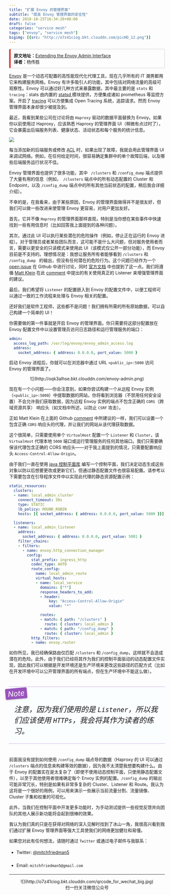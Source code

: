 ```yaml
---
title: "扩展 Envoy 的管理界面"
subtitle: "提高 Envoy 管理界面的安全性"
date: 2018-10-25T16:34:20+08:00
draft: false
categories: "service mesh"
tags: ["envoy", "service mesh"]
bigimg: [{src: "http://o7z41ciog.bkt.clouddn.com/picHD_12.png"}]
---
```


<!--more-->

<p id="div-border-left-red">
<strong>原文地址：</strong><a href="https://medium.com/@mitchfriedman5/extending-the-envoy-admin-interface-6ce2ad220842" target="_blank">Extending the Envoy Admin Interface</a>
<br />
<strong>译者：</strong>杨传胜
</p>

[Envoy](https://www.envoyproxy.io/) 是一个动态可配置的高性能现代化代理工具，现在几乎所有的 IT 潮男都用它来构建服务网格。Envoy 有许多吸引人的功能，其中包括对网络流量的高级可观察性。Envoy 可以通过好几种方式来暴露数据，其中最主要的是 `stats` 和 `tracing`：stats 由内置的 [statsd ](https://www.envoyproxy.io/docs/envoy/latest/api-v2/config/metrics/v2/stats.proto#config-metrics-v2-statsdsink) 模块提供，方便集成诸如 prometheus 等监控方案。开启了 [tracing](https://www.envoyproxy.io/docs/envoy/latest/intro/arch_overview/tracing) 可以方便集成 Open Tracing 系统，追踪请求。然而 Envoy 管理界面本身却很少被提及到。

最近，我看到某些公司在讨论将由 `Haproxy` 驱动的数据平面替换为 Envoy。如果你以前使用过 Haproxy，应该熟悉 Haproxy 的管理界面 UI（稍微有点过时了），它会暴露出后端服务列表、健康状态、活动状态和每个服务的统计信息。

![](http://oqk3alhse.bkt.clouddn.com/haproxy-admin.png)

每当添加新的后端服务或修改 [ACL](https://www.haproxy.com/documentation/aloha/10-0/traffic-management/lb-layer7/acls/) 时，如果出现了故障，我就会用此管理界面 UI 来调试网络。例如，在任何给定时间，很容易确定集群中的单个故障后端，以及哪些后端服务运行状况不佳。

Envoy 管理界面也提供了很多功能，其中 ` /clusters` 和 `/config_dump` 端点提供了大量有用的信息（例如，` /clusters` 端点中的所有动态配置的 Cluster 和 Endpoint，以及 `/config_dump` 端点中的所有其他当前状态的配置，稍后我会详细介绍）。

不幸的是，在我看来，由于某些原因，Envoy 的管理界面做得并不是很友好，但我们可以做一些改进来使管理 Envoy 更容易，对用户更加友好。

首先，它并不像 `Haproxy` 的管理界面那样直观，特别是当你想在某些事件中快速找到一些有用信息时（比如回答我上面提到的各种问题）。

其次，通过此 UI 可以执行某些潜在的危险操作（例如，停止正在运行的 Envoy 进程）。对于管理员或者某些团队而言，这可能不是什么大问题，但对服务使用者而言，需要以更安全的只读模式来使用此 UI（该模式仅公开一部分功能），而 Envoy 目前是不支持的。理想情况是：我想让服务所有者能够看到 `/clusters` 和 `/config_dump ` 的输出，但没有任何潜在的危险行为。这个问题已经作为一个 [open issue](https://github.com/envoyproxy/envoy/issues/2763) 在 Github 中进行讨论，同时 [官方文档](https://www.envoyproxy.io/docs/envoy/latest/operations/admin) 中也提到了这一点。我们将遵循 [Matt Klein](https://twitter.com/mattklein123) 在此 [comment](https://github.com/envoyproxy/data-plane-api/pull/523#issuecomment-371550679) 中提出的有关使用真正的 Listener 来增强管理界面的建议。

最后，我们希望将 `Listener` 的配置嵌入到 Envoy 的配置文件中，以便工程师可以通过一致的工作流程来处理与 Envoy 相关的配置。

还好我们是软件工程师，这些都不是问题！我们拥有所需的所有原始数据，可以自己构建一个简单的 UI！

你需要做的第一件事就是开启 Envoy 的管理界面。你只需要将这部分配置放在 Envoy 配置文件中以设置管理员访问日志路径和运行管理服务的端口：

```yaml
admin:
  access_log_path: /var/log/envoy/envoy_admin_access.log
  address:
    socket_address: { address: 0.0.0.0, port_value: 5000 }
```

启动 Envoy 进程后，你就可以在浏览器中通过 URL `<public_ip>:5000` 访问 Envoy 的管理界面了。

<center>![](http://oqk3alhse.bkt.clouddn.com/envoy-admin.png)</center>

现在有一个小问题——你会注意到，如果你尝试构建一个从远程 Envoy 实例（`<public_ip>:5000`）中提取数据的网站，你将看到浏览器（不禁用任何安全设置）不会允许我们获取数据，因为远程 Envoy 实例的端点不包含正确的 `CORS`（跨域资源共享） 响应头（如文档中所述，以防止 `CSRF` 攻击）。

正如 Matt Klein 在上面的 Github [comment](https://github.com/envoyproxy/data-plane-api/pull/523#issuecomment-371550679) 中所建议的一样，我们可以设置一个包含正确 `CORS` 响应头的代理，并让我们的网站从该代理获取数据。

这个很简单，只需要使用单个 `VirtualHost` 配置一个 `Listener` 和 `Cluster`，该 `VirtualHost` 代理本地 `5000` 端口或运行管理服务的任何其他端口。我们只需要确保该代理包含正确的 CORS 响应头——对于我上面提到的情况，只需要配置响应头 `Access-Control-Allow-Origin`。

由于我们一直在使用 [java 控制平面库](https://github.com/envoyproxy/java-control-plane) 编写一个控制平面，我们决定动态生成这些对象以防以后想要更改或更新它们，但通过静态配置文件也很容易配置。请参考以下需要包含在引导程序文件中以实现此代理的静态资源配置示例：

```yaml
static_resources:
  clusters:
  - name: local_admin_cluster
    connect_timeout: 30s
    type: STATIC
    lb_policy: ROUND_ROBIN
    hosts: [{ socket_address: { address: 0.0.0.0, port_value: 5000 }}]

  listeners:
  - name: local_admin_listener
    address:
      socket_address: { address: 0.0.0.0, port_value: 5001 }
    filter_chains:
    - filters:
      - name: envoy.http_connection_manager
        config:
          stat_prefix: ingress_http
          codec_type: AUTO
          route_config:
            name: local_admin_route
            virtual_hosts:
            - name: local_service
              domains: ["*"]
              response_headers_to_add:
              - header:
                  key: "Access-Control-Allow-Origin"
                  value: "*"

              routes:
              - match: { path: "/clusters" }
                route: { cluster: local_admin }
              - match: { path: "/config_dump" }
                route: { cluster: local_admin }
          http_filters:
          - name: envoy.router
```

如你所见，我已经确保路由仅匹配 `/clusters` 和 `/config_dump`，这样就不会造成潜在的危险。此外，由于我们已经将其作为我们的控制平面驱动的动态配置文件实现，因此我们可以根据是开发环境还是生产环境来更改这些路径的匹配方式（比如在开发环境中可以公开管理界面的所有端点，但在生产环境中不能这么做）。

<div id="note">
<p id="note-title">Note</p>
<br />
<p>
注意，因为我们使用的是 <code>Listener</code>，所以我们应该使用 <code>HTTPs</code>，我会将其作为读者的练习。
</p>
</div>

前面我没有提到如何使用 `/config_dump` 端点导的数据（Haproxy 的 UI 可以通过 `/clusters` 端点的信息来构建等效的数据），因为我不太清楚我想要构建什么。由于 Envoy 的配置实在是太复杂了（即使不使用动态控制平面，只使用静态配置文件），以至于其他使用者很难确定每个 Envoy 实例的配置。`/config_dump` 的输出可能非常冗长，特别是如果有非常多复杂的 Cluster、Listener 和 Route。我认为这将是一个很好的用例，可以用来演示一些展示当前流量分割、流量镜像、Cluster 子集和权重的可视化。

此外，当我们在控制平面中开发更多功能时，为手动测试提供一些视觉反馈并向团队的其他人展示新功能将会起到很棒的效果。

我认为我们真的只是在获得对网络的深入见解时找到了冰山一角，我很高兴看到我们通过扩展 Envoy 管理界面等强大工具使我们的网络更加健壮和易懂。

如果您对此有任何想法，请随时通过 `Twitter` 或通过电子邮件与我联系：

+ Twitter: [@mitchfriedman5](https://twitter.com/mitchfriedman5)

+ Email: `mitchfriedman5@gmail.com`

----

<center>![](http://o7z41ciog.bkt.clouddn.com/qrcode_for_wechat_big.jpg)</center>
<center>扫一扫关注微信公众号</center>

<style>
h1,h2,h3,h4,h5,h6 {
    font-family: 'Open Sans', 'Helvetica Neue', Helvetica, Arial, sans-serif;
    font-weight: 800;
    margin-top: 35px;
}
h2 {
    display: block;
    font-size: 1.5em;
    margin-block-start: 0.83em;
    margin-block-end: 0.83em;
    margin-inline-start: 0px;
    margin-inline-end: 0px;
    font-weight: bold;
}
h2::before {
    content: "#";
    margin-right: 5px;
    color: #2d96bd;
}
li {
    line-height: 2;
}
blockquote {
    padding: 10px 20px;
    margin: 0 0 20px;
    font-size: 14px;
    border-left: 5px solid #986dbd;
}
#blue {
color: #2780e3;
font-size: 17px
}
#note {
    font-size: 1.5rem;
    font-style: italic;
    padding: 0 1rem;
    margin: 2.5rem 0;
    position: relative;
    background-color: #fafeff;
    border-top: 1px dotted #9954bb;
    border-bottom: 1px dotted #9954bb;
}
#note-title {
    padding: 0.2rem 0.5rem;
    background: #9954bb;
    color: #FFF;
    position: absolute;
    left: 0;
    top: 0.25rem;
    box-shadow: 0 2px 4px rgba(0,0,0,0.2);
    border-radius: 4px;
    -webkit-transform: rotate(-5deg) translateX(-10px) translateY(-25px);
    -moz-transform: rotate(-5deg) translateX(-10px) translateY(-25px);
    -ms-transform: rotate(-5deg) translateX(-10px) translateY(-25px);
    -o-transform: rotate(-5deg) translateX(-10px) translateY(-25px);
    transform: rotate(-5deg) translateX(-10px) translateY(-25px);
}
#inline-yellow {
display:inline;
padding:.2em .6em .3em;
font-size:80%;
font-weight:bold;
line-height:1;
color:#fff;
text-align:center;
white-space:nowrap;
vertical-align:baseline;
border-radius:0;
background-color: #f0ad4e;
}
#inline-green {
display:inline;
padding:.2em .6em .3em;
font-size:80%;
font-weight:bold;
line-height:1;
color:#fff;
text-align:center;
white-space:nowrap;
vertical-align:baseline;
border-radius:0;
background-color: #5cb85c;
}
#inline-blue {
display:inline;
padding:.2em .6em .3em;
font-size:80%;
font-weight:bold;
line-height:1;
color:#fff;
text-align:center;
white-space:nowrap;
vertical-align:baseline;
border-radius:0;
background-color: #2780e3;
}
#inline-purple {
display:inline;
padding:.2em .6em .3em;
font-size:80%;
font-weight:bold;
line-height:1;
color:#fff;
text-align:center;
white-space:nowrap;
vertical-align:baseline;
border-radius:0;
background-color: #9954bb;
}
#div-border-left-red {
display: block;
padding: 10px;
margin: 10px 0;
border: 1px solid #ccc;
border-left-width: 5px;
border-radius: 3px;
border-left-color: #df3e3e;
}
#div-border-left-yellow {
display: block;
padding: 10px;
margin: 10px 0;
border: 1px solid #ccc;
border-left-width: 5px;
border-radius: 3px;
border-left-color: #f0ad4e;
}
#div-border-left-green {
display: block;
padding: 10px;
margin: 10px 0;
border: 1px solid #ccc;
border-left-width: 5px;
border-radius: 3px;
border-left-color: #5cb85c;
}
#div-border-left-blue {
display: block;
padding: 10px;
margin: 10px 0;
border: 1px solid #ccc;
border-left-width: 5px;
border-radius: 3px;
border-left-color: #2780e3;
}
#div-border-left-purple {
display: block;
padding: 10px;
margin: 10px 0;
border: 1px solid #ccc;
border-left-width: 5px;
border-radius: 3px;
border-left-color: #9954bb;
}
#div-border-right-red {
display: block;
padding: 10px;
margin: 10px 0;
border: 1px solid #ccc;
border-right-width: 5px;
border-radius: 3px;
border-right-color: #df3e3e;
}
#div-border-right-yellow {
display: block;
padding: 10px;
margin: 10px 0;
border: 1px solid #ccc;
border-right-width: 5px;
border-radius: 3px;
border-right-color: #f0ad4e;
}
#div-border-right-green {
display: block;
padding: 10px;
margin: 10px 0;
border: 1px solid #ccc;
border-right-width: 5px;
border-radius: 3px;
border-right-color: #5cb85c;
}
#div-border-right-blue {
display: block;
padding: 10px;
margin: 10px 0;
border: 1px solid #ccc;
border-right-width: 5px;
border-radius: 3px;
border-right-color: #2780e3;
}
#div-border-right-purple {
display: block;
padding: 10px;
margin: 10px 0;
border: 1px solid #ccc;
border-right-width: 5px;
border-radius: 3px;
border-right-color: #9954bb;
}
#div-border-top-red {
display: block;
padding: 10px;
margin: 10px 0;
border: 1px solid #ccc;
border-top-width: 5px;
border-radius: 3px;
border-top-color: #df3e3e;
}
#div-border-top-yellow {
display: block;
padding: 10px;
margin: 10px 0;
border: 1px solid #ccc;
border-top-width: 5px;
border-radius: 3px;
border-top-color: #f0ad4e;
}
#div-border-top-green {
display: block;
padding: 10px;
margin: 10px 0;
border: 1px solid #ccc;
border-top-width: 5px;
border-radius: 3px;
border-top-color: #5cb85c;
}
#div-border-top-blue {
display: block;
padding: 10px;
margin: 10px 0;
border: 1px solid #ccc;
border-top-width: 5px;
border-radius: 3px;
border-top-color: #2780e3;
}
#div-border-top-purple {
display: block;
padding: 10px;
margin: 10px 0;
border: 1px solid #ccc;
border-top-width: 5px;
border-radius: 3px;
border-top-color: #9954bb;
}
</style>
